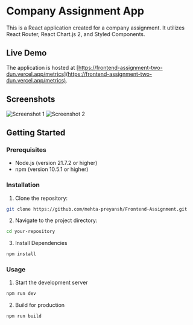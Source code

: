 # Company Assignment App

This is a React application created for a company assignment. It utilizes React Router, React Chart.js 2, and Styled Components.

## Live Demo

The application is hosted at [https://frontend-assignment-two-dun.vercel.app/metrics](https://frontend-assignment-two-dun.vercel.app/metrics).

## Screenshots

![Screenshot 1](screenshots/screenshot1.png)
![Screenshot 2](screenshots/screenshot2.png)

## Getting Started

### Prerequisites

- Node.js (version 21.7.2 or higher)
- npm (version 10.5.1 or higher)

### Installation

1. Clone the repository:

  ```sh
  git clone https://github.com/mehta-preyansh/Frontend-Assignment.git
  ```
2. Navigate to the project directory:

  ```sh
  cd your-repository
  ```
3. Install Dependencies

  ```sh
  npm install
  ```
### Usage

1. Start the development server

  ```sh
  npm run dev
  ```
2. Build for production

  ```sh
  npm run build





